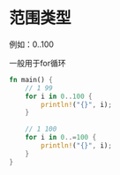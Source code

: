 # 范围类型

例如：0..100

一般用于for循环

```rust
fn main() {
    // 1 99
    for i in 0..100 {
        println!("{}", i);
    }
    
    // 1 100
    for i in 0..=100 {
        println!("{}", i);
    }
}
```

